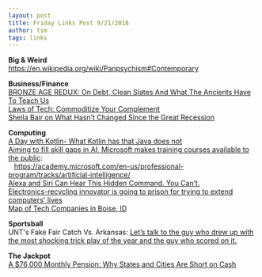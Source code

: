 ```yaml
---
layout: post
title: Friday Links Post 9/21/2018
author: tim
tags: links
---
```


**Big & Weird**  
https://en.wikipedia.org/wiki/Panpsychism#Contemporary

**Business/Finance**  
[BRONZE AGE REDUX: On Debt, Clean Slates And What The Ancients Have To Teach Us](http://michael-hudson.com/2018/04/bronze-age-redux/)  
[Laws of Tech: Commoditize Your Complement](https://www.gwern.net/Complement)  
[Sheila Bair on What Hasn’t Changed Since the Great Recession](http://nymag.com/daily/intelligencer/2018/08/sheila-bair-on-what-hasnt-changed-since-the-great-recession.html)  

**Computing**  
[A Day with Kotlin- What Kotlin has that Java does not](https://itnext.io/a-day-with-kotlin-5a55eba1965e)  
[Aiming to fill skill gaps in AI, Microsoft makes training courses available to the public](https://blogs.microsoft.com/ai/microsoft-professional-program-ai/):  
&nbsp;&nbsp;&nbsp;https://academy.microsoft.com/en-us/professional-program/tracks/artificial-intelligence/  
[Alexa and Siri Can Hear This Hidden Command. You Can’t.](https://www.nytimes.com/2018/05/10/technology/alexa-siri-hidden-command-audio-attacks.html)  
[Electronics-recycling innovator is going to prison for trying to extend computers' lives](http://www.latimes.com/business/technology/la-fi-tn-microsoft-copyright-20180426-story.html)  
[Map of Tech Companies in Boise, ID](https://www.google.com/maps/d/u/0/viewer?mid=1nNKoUeUyjujd4V6AxXOwGac6AMs&hl=en_US&ll=43.61216912295959%2C-116.23145497338868&z=12)

**Sportsball**  
UNT's Fake Fair Catch Vs. Arkansas: [Let’s talk to the guy who drew up with the most shocking trick play of the year and the guy who scored on it.](https://www.sbnation.com/college-football/2018/9/16/17864636/north-texas-fake-fair-catch-punt-return-td)  

**The Jackpot**  
[A $76,000 Monthly Pension: Why States and Cities Are Short on Cash](https://www.nytimes.com/2018/04/14/business/pension-finance-oregon.html)
